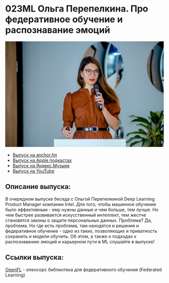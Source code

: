 # 023ML Ольга Перепелкина. Про федеративное обучение и распознавание эмоций

<img src="foto/Perepelkina.png" width="550"/>

- [Выпуск на anchor.fm](https://anchor.fm/kmsrus/episodes/023-ML-eutiao)
- [Выпуск на Apple подкастах](https://podcasts.apple.com/ru/podcast/machine-learning-podcast/id1495052772?l=en&i=1000517183050)
- [Выпуск на Яндекс.Музыке](https://music.yandex.ru/album/9781458/track/80980307)
- [Выпуск на YouTube](https://youtu.be/BUfSQu9gSzI)

## Описание выпуска:

В очередном выпуске беседа с Ольгой Перепелкиной Deep Learning Product Manager компании Intel. Для того, чтобы машинное обучение было эффективным - ему нужны данные и чем больше, тем лучше. Но чем быстрее развивается искусственный интеллект, тем жестче становятся законы о защите персональных данных. Проблема? Да, проблема. Но где есть проблема, там находятся и решения и федеративное обучение - одно из таких, позволяющих и приватность сохранить и модели обучить. Об этом, а также о подходах к распознаванию эмоций и карьерном пути в ML слушайте в выпуске!

## Ссылки выпуска:

[OpenFL](https://github.com/intel/openfl) - опенсорс библиотека для федеративного обучения (Federated Learning)

